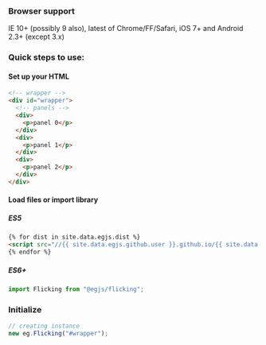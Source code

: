 ### Browser support
IE 10+ (possibly 9 also), latest of Chrome/FF/Safari, iOS 7+ and Android 2.3+ (except 3.x)

### Quick steps to use:


#### Set up your HTML

``` html
<!-- wrapper -->
<div id="wrapper">
  <!-- panels -->
  <div>
    <p>panel 0</p>
  </div>
  <div>
    <p>panel 1</p>
  </div>
  <div>
    <p>panel 2</p>
  </div>
</div>
```

#### Load files or import library


##### ES5
``` html
{% for dist in site.data.egjs.dist %}
<script src="//{{ site.data.egjs.github.user }}.github.io/{{ site.data.egjs.github.repo }}/{{ dist }}"></script>
{% endfor %}
```

##### ES6+
```js
import Flicking from "@egjs/flicking";
```

### Initialize

```javascript
// creating instance
new eg.Flicking("#wrapper");
```
